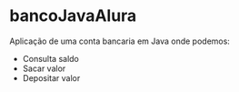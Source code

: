 # bancoJavaAlura
Aplicação de uma conta bancaria em Java onde podemos:
- Consulta saldo
- Sacar valor
- Depositar valor
